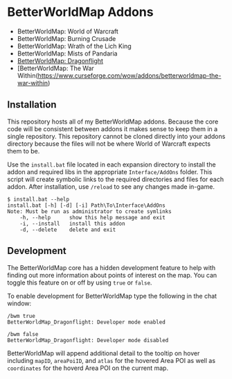 # BetterWorldMap Addons
- BetterWorldMap: World of Warcraft
- BetterWorldMap: Burning Crusade
- BetterWorldMap: Wrath of the Lich King
- BetterWorldMap: Mists of Pandaria
- [BetterWorldMap: Dragonflight](https://www.curseforge.com/wow/addons/betterworldmap-dragonflight)
- [BetterWorldMap: The War Within(https://www.curseforge.com/wow/addons/betterworldmap-the-war-within)

## Installation
This repository hosts all of my BetterWorldMap addons. Because the core code will be consistent between addons it makes sense to keep them in a single repository. This repository cannot be cloned directly into your addons directory because the files will not be where World of Warcraft expects them to be.

Use the `install.bat` file located in each expansion directory to install the addon and required libs in the appropriate `Interface/AddOns` folder. This script will create symbolic links to the required directories and files for each addon. After installation, use `/reload` to see any changes made in-game.

```
$ install.bat --help
install.bat [-h] [-d] [-i] Path\To\Interface\AddOns
Note: Must be run as administrator to create symlinks
    -h, --help      show this help message and exit
    -i, --install   install this addon
    -d, --delete    delete and exit
```

## Development
The BetterWorldMap core has a hidden development feature to help with finding out more information about points of interest on the map. You can toggle this feature on or off by using `true` or `false`.

To enable development for BetterWorldMap type the following in the chat window:
```
/bwm true
BetterWorldMap_Dragonflight: Developer mode enabled

/bwm false
BetterWorldMap_Dragonflight: Developer mode disabled
```
BetterWorldMap will append additional detail to the tooltip on hover including `mapID`, `areaPoiID`, and `atlas` for the hovered Area POI as well as `coordinates` for the hoverd Area POI on the current map.
